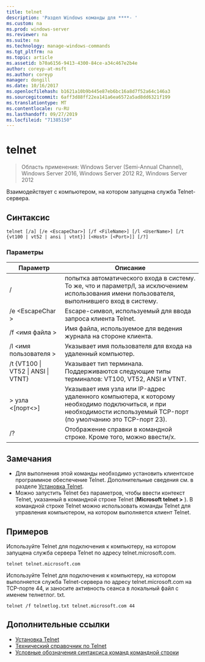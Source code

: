 ```yaml
---
title: telnet
description: 'Раздел Windows команды для ****- '
ms.custom: na
ms.prod: windows-server
ms.reviewer: na
ms.suite: na
ms.technology: manage-windows-commands
ms.tgt_pltfrm: na
ms.topic: article
ms.assetid: b70a6156-9413-4300-84ce-a34c467e2b4e
author: coreyp-at-msft
ms.author: coreyp
manager: dongill
ms.date: 10/16/2017
ms.openlocfilehash: b1621a10b9b445e87eb6bc16a8d7f52a64c146a3
ms.sourcegitcommit: 6aff3d88ff22ea141a6ea6572a5ad8dd6321f199
ms.translationtype: MT
ms.contentlocale: ru-RU
ms.lasthandoff: 09/27/2019
ms.locfileid: "71385150"
---
```

# <a name="telnet"></a>telnet

>Область применения: Windows Server (Semi-Annual Channel), Windows Server 2016, Windows Server 2012 R2, Windows Server 2012

Взаимодействует с компьютером, на котором запущена служба Telnet-сервера. 
## <a name="syntax"></a>Синтаксис
```
telnet [/a] [/e <EscapeChar>] [/f <FileName>] [/l <UserName>] [/t {vt100 | vt52 | ansi | vtnt}] [<Host> [<Port>]] [/?]
```
### <a name="parameters"></a>Параметры
|Параметр|Описание|
|-------|--------|
|/|попытка автоматического входа в систему. То же, что и параметр/l, за исключением использования имени пользователя, выполнившего вход в систему.|
|/e \<EscapeChar >|Escape-символ, используемый для ввода запроса клиента Telnet.|
|/f \<имя файла >|Имя файла, используемое для ведения журнала на стороне клиента.|
|/l \<имя пользователя >|Указывает имя пользователя для входа на удаленный компьютер.|
|/t {VT100 &#124; VT52 &#124; ANSI &#124; VTNT}|Указывает тип терминала. Поддерживаются следующие типы терминалов: VT100, VT52, ANSI и VTNT.|
|> узла \<[порт\<>]|Указывает имя узла или IP-адрес удаленного компьютера, к которому необходимо подключиться, и при необходимости используемый TCP-порт (по умолчанию это TCP-порт 23).|
|/?|Отображение справки в командной строке. Кроме того, можно ввести/х.|

## <a name="remarks"></a>Замечания
-   Для выполнения этой команды необходимо установить клиентское программное обеспечение Telnet. Дополнительные сведения см. в разделе [Установка Telnet](https://technet.microsoft.com/library/cc754293(v=ws.10).aspx).
-   Можно запустить Telnet без параметров, чтобы ввести контекст Telnet, указанный в командной строке Telnet (**Microsoft telnet >** ). В командной строке Telnet можно использовать команды Telnet для управления компьютером, на котором выполняется клиент Telnet.

## <a name="BKMK_Examples"></a>Примеров
Используйте Telnet для подключения к компьютеру, на котором запущена служба сервера Telnet по адресу telnet.microsoft.com.
```
telnet telnet.microsoft.com
```
Используйте Telnet для подключения к компьютеру, на котором выполняется служба Telnet-сервера по адресу telnet.microsoft.com на TCP-порте 44, и заносите активность сеанса в локальный файл с именем телнетлог. txt.
```
telnet /f telnetlog.txt telnet.microsoft.com 44
```

## <a name="additional-references"></a>Дополнительные ссылки
-   [Установка Telnet](https://technet.microsoft.com/library/cc754293(v=ws.10).aspx)
-   [Технический справочник по Telnet](https://technet.microsoft.com/library/cc754987(v=ws.10).aspx)
-   [Условные обозначения синтаксиса команд командной строки](command-line-syntax-key.md)
